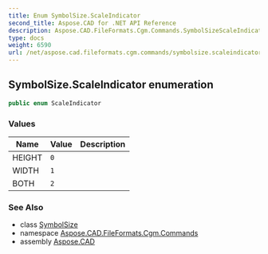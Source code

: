 ```yaml
---
title: Enum SymbolSize.ScaleIndicator
second_title: Aspose.CAD for .NET API Reference
description: Aspose.CAD.FileFormats.Cgm.Commands.SymbolSizeScaleIndicator enum. 
type: docs
weight: 6590
url: /net/aspose.cad.fileformats.cgm.commands/symbolsize.scaleindicator/
---
```

## SymbolSize.ScaleIndicator enumeration

```csharp
public enum ScaleIndicator
```

### Values

| Name | Value | Description |
| --- | --- | --- |
| HEIGHT | `0` |  |
| WIDTH | `1` |  |
| BOTH | `2` |  |

### See Also

* class [SymbolSize](../symbolsize/)
* namespace [Aspose.CAD.FileFormats.Cgm.Commands](../../aspose.cad.fileformats.cgm.commands/)
* assembly [Aspose.CAD](../../)


